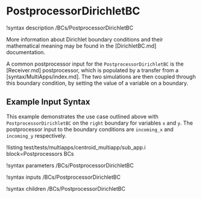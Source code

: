 # PostprocessorDirichletBC

!syntax description /BCs/PostprocessorDirichletBC

More information about Dirichlet boundary conditions and their mathematical meaning may be found in the
[DirichletBC.md] documentation.

A common postprocessor input for the `PostprocessorDirichletBC` is the [Receiver.md] postprocessor,
which is populated by a transfer from a [syntax/MultiApps/index.md]. The two simulations are then coupled through
this boundary condition, by setting the value of a variable on a boundary.

## Example Input Syntax

This example demonstrates the use case outlined above with `PostprocessorDirichletBC` on the `right` boundary
for variables `x` and `y`. The postprocessor input to the boundary conditions are `incoming_x` and `incoming_y`
respectively.

!listing test/tests/multiapps/centroid_multiapp/sub_app.i block=Postprocessors BCs

!syntax parameters /BCs/PostprocessorDirichletBC

!syntax inputs /BCs/PostprocessorDirichletBC

!syntax children /BCs/PostprocessorDirichletBC
